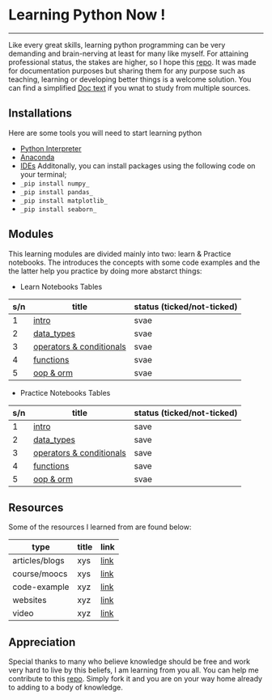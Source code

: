 # Learning Python Now !
<hr>

Like every great skills, learning  python programming can be very demanding and brain-nerving at least for many like myself. 
For attaining professional status, the stakes are higher, so I hope this [repo](). It was made for documentation purposes but
sharing them for any purpose such as teaching, learning or developing better things is a welcome solution. 
You can find a simplified [Doc text](https://docs.google.com/document/d/1aOLqwUTdpQ0mBYYTsIEmiEV5K2bdEbWj27ihKbODoKw/edit?usp=sharing) if you wnat to study from multiple sources.


## Installations
Here are some tools you will need to start learning python
- [Python Interpreter](https://www.python.org/downloads/)
- [Anaconda](https://www.anaconda.com/products/distribution)
- [IDEs](https://code.visualstudio.com/download)
Additonally, you can install packages using the following code on your terminal;
- `_pip install numpy_`
- `_pip install pandas_`
- `_pip install matplotlib_`
- `_pip install seaborn_`

## Modules
This learning modules are divided mainly into two: learn & Practice notebooks. 
The  introduces the concepts with some code examples and the the latter help you practice by doing more abstarct things:

- Learn Notebooks Tables

|s/n|title|status (ticked/not-ticked)|
|--|------|---------------------------|
|1|[intro](xyz.com)|svae|
|2|[data_types](xyz.com)|svae|
|3|[operators & conditionals](xyz.com)|svae|
|4|[functions](xyz.com)|svae|
|5|[oop & orm](xyz.com)|svae|

- Practice Notebooks Tables

|s/n|title|status (ticked/not-ticked)|
|--|------|---------------------------|
|1|[intro](xyz.com)|save|
|2|[data_types](xyz.com)|save|
|3|[operators & conditionals](xyz.com)|save|
|4|[functions](xyz.com)|save|
|5|[oop & orm](xyz.com)|svae|

## Resources
Some of the resources I learned from are found below:

| type |title |link |
|------|------|-----|
|articles/blogs|xys|[link](xyz.com)|
|course/moocs|xys|[link](xyz.com)|
|code-example|xyz|[link](xyz.com)|
|websites|xyz|[link](xyz.com)|
|video|xyz|[link](xyz.com)|


## Appreciation
Special thanks to many who believe knowledge should be free and work very hard to live by this beliefs, I am learning from you all. 
You can help me contribute to this [repo](https://github.com/chisomloius/iLearnPY). Simply fork it and you are on your way home already 
to adding to a body of knowledge.